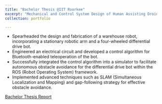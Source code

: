 ```yaml
---
title: "Bachelor Thesis @IIT Roorkee"
excerpt: "Mechanical and Control System Design of Human Assisting Droid<br/>"
collection: portfolio

---
```


* Spearheaded the design and fabrication of a warehouse robot, incorporating a stationary robotic arm and a four-wheeled differential drive bot.
* Engineered an electrical circuit and developed a control algorithm for Bluetooth-enabled teleoperation of the bot.
* Successfully integrated the control algorithm into a simulator to facilitate autonomous obstacle avoidance for the differential drive bot within the ROS (Robot Operating System) framework.
* Implemented advanced techniques such as SLAM (Simultaneous Localization and Mapping) and gap-following strategy for effective obstacle avoidance.

[Bachelor Thesis Report](http://JayantTeotia16.github.io/files/BTP_Report.pdf) 

